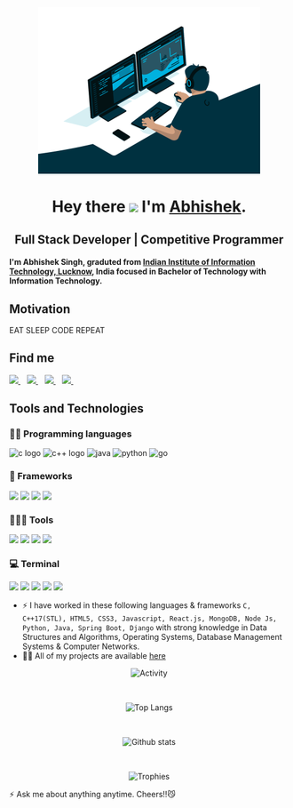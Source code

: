 <link href="https://fonts.googleapis.com/css2?family=Roboto:wght@300&display=swap" rel="stylesheet">

<!-- ![](https://visitor-badge.glitch.me/badge?page_id=Mrhb787.Mrhb787) -->

<p align="center">
<img src="https://github.com/Mrhb787/Mrhb787/blob/main/code.gif" height="300px"> 
</p>

<div align="center">
  
# Hey there <img src="https://media.giphy.com/media/hvRJCLFzcasrR4ia7z/giphy.gif" width="25px"> I'm [Abhishek](https://github.com/Mrhb787/).
## Full Stack Developer | Competitive Programmer
</div>

#### I'm Abhishek Singh, graduted from  [Indian Institute of Information Technology, Lucknow](https://iiitl.ac.in/), India focused in Bachelor of Technology with Information Technology.

## Motivation
EAT SLEEP CODE REPEAT

## Find me 

  <a href="https://www.linkedin.com/in/abhishek-singh-90a854192/">
    <img src="https://img.shields.io/badge/linkedin-%230077B5.svg?&style=for-the-badge&logo=linkedin&logoColor=white" />
  </a>&nbsp;&nbsp;
  <a href="https://www.instagram.com/senpiesengar/">
    <img src="https://img.shields.io/badge/instagram-%23E4405F.svg?&style=for-the-badge&logo=instagram&logoColor=white" />        
  </a>&nbsp;&nbsp;
  <a href="https://github.com/Mrhb787/">
    <img src="https://img.shields.io/badge/GitHub-100000?style=for-the-badge&logo=github&logoColor=white" />        
  </a>&nbsp;&nbsp;
  <a href="mailto:Abhishekworks787@gmail.com">
    <img src="https://img.shields.io/badge/Gmail-D14836?style=for-the-badge&logo=gmail&logoColor=white"/>
  </a>&nbsp;&nbsp;
  
## Tools and Technologies

### 👨‍💻 Programming languages

<p>
  <img alt="c logo" src="https://img.shields.io/badge/C-00599C?style=for-the-badge&logo=c&logoColor=white" /> 
  <img alt="c++ logo" src="https://img.shields.io/badge/c++-%2300599C.svg?style=for-the-badge&logo=c%2B%2B&logoColor=white" /> 
  <img alt="java" src="https://img.shields.io/badge/Java-323330?style=for-the-badge&logo=javascript&logoColor=F7DF1E" />
  <img alt="python" src="https://img.shields.io/badge/Python-14354C?style=for-the-badge&logo=python&logoColor=white" />
  <img alt="go" src="https://img.shields.io/badge/Go-00ADD8?style=for-the-badge&logo=go&logoColor=white" /> 
</p>

### 🚀 Frameworks
<p>
  <img src="https://img.shields.io/badge/Node.js-43853D?style=for-the-badge&logo=node.js&logoColor=white" />
  <img src="https://img.shields.io/badge/Spring-6DB33F?style=for-the-badge&logo=spring&logoColor=white" />
  <img src="https://img.shields.io/badge/Django-092E20?style=for-the-badge&logo=django&logoColor=green" />
  <img src="https://img.shields.io/badge/django%20rest-ff1709?style=for-the-badge&logo=django&logoColor=white" />
</p>


### 🧑🏻‍💻 Tools
<p>
  <img src="https://img.shields.io/badge/Notepad++-90E59A.svg?style=for-the-badge&logo=notepad%2B%2B&logoColor=black" />
  <img src="https://img.shields.io/badge/Visual_Studio_Code-0078D4?style=for-the-badge&logo=visual%20studio%20code&logoColor=white"/>
  <img src="https://img.shields.io/badge/IntelliJ_IDEA-000000.svg?style=for-the-badge&logo=intellij-idea&logoColor=white" />
  <img src="https://img.shields.io/badge/sublime_text-%23575757.svg?&style=for-the-badge&logo=sublime-text&logoColor=important" />
</p>


### 💻 Terminal
<p>
  <img src="https://img.shields.io/badge/GIT-E44C30?style=for-the-badge&logo=git&logoColor=white" />
  <img src="https://img.shields.io/badge/GNU%20Bash-4EAA25?style=for-the-badge&logo=GNU%20Bash&logoColor=white"/>
  <img src="https://img.shields.io/badge/iTerm2-000000?style=for-the-badge&logo=iterm2&logoColor=whit" />
  <img src="https://img.shields.io/badge/powershell-5391FE?style=for-the-badge&logo=powershell&logoColor=white" />
  <img src="https://img.shields.io/badge/windows%20terminal-4D4D4D?style=for-the-badge&logo=windows%20terminal&logoColor=white" />
</p>

- ⚡️ I have worked in these following languages & frameworks `C, C++17(STL), HTML5, CSS3, Javascript, React.js, MongoDB, Node Js, Python, Java, Spring Boot, Django` with strong knowledge in Data Structures and Algorithms, Operating Systems, Database Management Systems & Computer Networks.
- 👨‍💻 All of my projects are available  [here](https://github.com/Mrhb787?tab=repositories)

<div align="center">
  
  ![Activity](https://github-profile-summary-cards.vercel.app/api/cards/profile-details?username=Mrhb787&theme=vue)
  
  <br>
  
  ![Top Langs](https://github-readme-stats.vercel.app/api/top-langs/?username=Mrhb787)
  
  <br>
  
  ![Github stats](https://github-readme-stats.vercel.app/api?username=Mrhb787&show_icons=true)
  
  <br>
  
  ![Trophies](https://github-profile-trophy.vercel.app/?username=Mrhb787)
  
</div>

⚡ Ask me about anything anytime. Cheers!!:smirk_cat:

